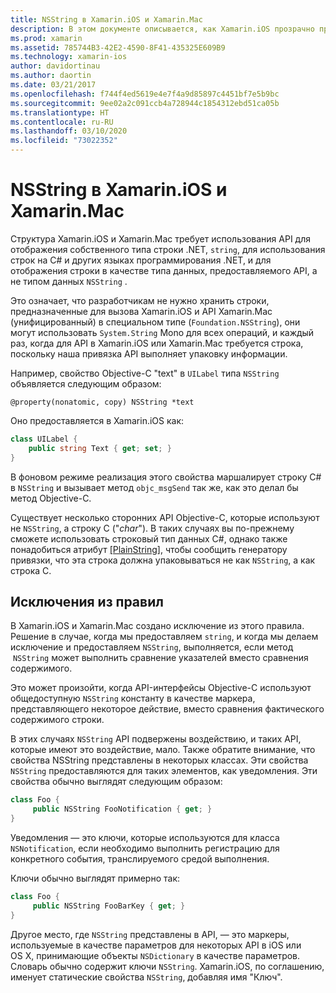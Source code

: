 ```yaml
---
title: NSString в Xamarin.iOS и Xamarin.Mac
description: В этом документе описывается, как Xamarin.iOS прозрачно преобразует объекты NSString в строковые объекты C#, когда это не происходит.
ms.prod: xamarin
ms.assetid: 785744B3-42E2-4590-8F41-435325E609B9
ms.technology: xamarin-ios
author: davidortinau
ms.author: daortin
ms.date: 03/21/2017
ms.openlocfilehash: f744f4ed5619e4e7f4a9d85897c4451bf7e5b9bc
ms.sourcegitcommit: 9ee02a2c091ccb4a728944c1854312ebd51ca05b
ms.translationtype: HT
ms.contentlocale: ru-RU
ms.lasthandoff: 03/10/2020
ms.locfileid: "73022352"
---
```

# <a name="nsstring-in-xamarinios-and-xamarinmac"></a>NSString в Xamarin.iOS и Xamarin.Mac

Структура Xamarin.iOS и Xamarin.Mac требует использования API для отображения собственного типа строки .NET, `string`, для использования строк на C# и других языках программирования .NET, и для отображения строки в качестве типа данных, предоставляемого API, а не типом данных `NSString` .

Это означает, что разработчикам не нужно хранить строки, предназначенные для вызова Xamarin.iOS и API Xamarin.Mac (унифицированный) в специальном типе (`Foundation.NSString`), они могут использовать `System.String` Mono для всех операций, и каждый раз, когда для API в Xamarin.iOS или Xamarin.Mac требуется строка, поскольку наша привязка API выполняет упаковку информации.

Например, свойство Objective-C "text" в `UILabel` типа `NSString` объявляется следующим образом:

```objc
@property(nonatomic, copy) NSString *text
```

Оно предоставляется в Xamarin.iOS как:

```csharp
class UILabel {
    public string Text { get; set; }
}
```

В фоновом режиме реализация этого свойства маршалирует строку C# в `NSString` и вызывает метод `objc_msgSend` так же, как это делал бы метод Objective-C.

Существует несколько сторонних API Objective-C, которые используют не `NSString`, а строку C ("*char*"). В таких случаях вы по-прежнему сможете использовать строковый тип данных C#, однако также понадобиться атрибут [[PlainString]](~/cross-platform/macios/binding/objective-c-libraries.md), чтобы сообщить генератору привязки, что эта строка должна упаковываться не как `NSString`, а как строка C.

 <a name="Exceptions_to_the_Rule" />

## <a name="exceptions-to-the-rule"></a>Исключения из правил

В Xamarin.iOS и Xamarin.Mac создано исключение из этого правила. Решение в случае, когда мы предоставляем `string`, и когда мы делаем исключение и предоставляем `NSString`, выполняется, если метод  `NSString` может выполнить сравнение указателей вместо сравнения содержимого.

Это может произойти, когда API-интерфейсы Objective-C используют общедоступную `NSString` константу в качестве маркера, представляющего некоторое действие, вместо сравнения фактического содержимого строки.

В этих случаях `NSString` API подвержены воздействию, и таких API, которые имеют это воздействие, мало. Также обратите внимание, что свойства NSString представлены в некоторых классах. Эти свойства `NSString` предоставляются для таких элементов, как уведомления. Эти свойства обычно выглядят следующим образом:

```csharp
class Foo {
     public NSString FooNotification { get; }
}
```

Уведомления — это ключи, которые используются для класса `NSNotification`, если необходимо выполнить регистрацию для конкретного события, транслируемого средой выполнения.

Ключи обычно выглядят примерно так:

```csharp
class Foo {
     public NSString FooBarKey { get; }
}
```

Другое место, где `NSString` представлены в API, — это маркеры, используемые в качестве параметров для некоторых API в iOS или OS X, принимающие объекты `NSDictionary` в качестве параметров. Словарь обычно содержит ключи `NSString`. Xamarin.iOS, по соглашению, именует статические свойства `NSString`, добавляя имя "Ключ".
